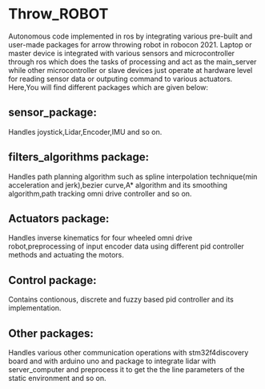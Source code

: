 # Throw_ROBOT
Autonomous code implemented in ros by integrating various pre-built and user-made packages for arrow throwing robot in robocon 2021.
Laptop or master device is integrated with various sensors and microcontroller through ros which does the tasks of processing and act as the main_server while other microcontroller or slave devices just operate at hardware level for reading sensor data or outputing command to various actuators.
Here,You will find different packages which are given below:
## sensor_package:
Handles joystick,Lidar,Encoder,IMU and so on.
## filters_algorithms package:
Handles path planning algorithm such as spline interpolation technique(min acceleration and jerk),bezier curve,A* algorithm and its smoothing algorithm,path tracking omni drive controller and so on.
## Actuators package:
Handles inverse kinematics for four wheeled omni drive robot,preprocessing of input encoder data using different pid controller methods and actuating the motors.
## Control package:
Contains contionous, discrete and fuzzy based pid controller and its implementation.
## Other packages:
Handles various other communication operations with stm32f4discovery board and with arduino uno and package to integrate lidar with server_computer and preprocess it to get the the line parameters of the static environment and so on.

